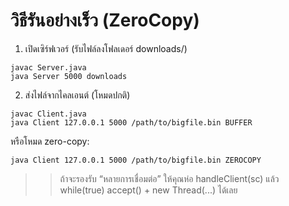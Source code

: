 ﻿# วิธีรันอย่างเร็ว (ZeroCopy)

1. เปิดเซิร์ฟเวอร์ (รับไฟล์ลงโฟลเดอร์ downloads/)
```arduino
javac Server.java
java Server 5000 downloads
```

2. ส่งไฟล์จากไคลเอนต์ (โหมดปกติ)
```arduino
javac Client.java
java Client 127.0.0.1 5000 /path/to/bigfile.bin BUFFER
```

หรือโหมด zero-copy:
```arduino
java Client 127.0.0.1 5000 /path/to/bigfile.bin ZEROCOPY

```

>> ถ้าจะรองรับ “หลายการเชื่อมต่อ” ให้คุณห่อ handleClient(sc) แล้ว while(true) accept() + new Thread(...) ได้เลย

